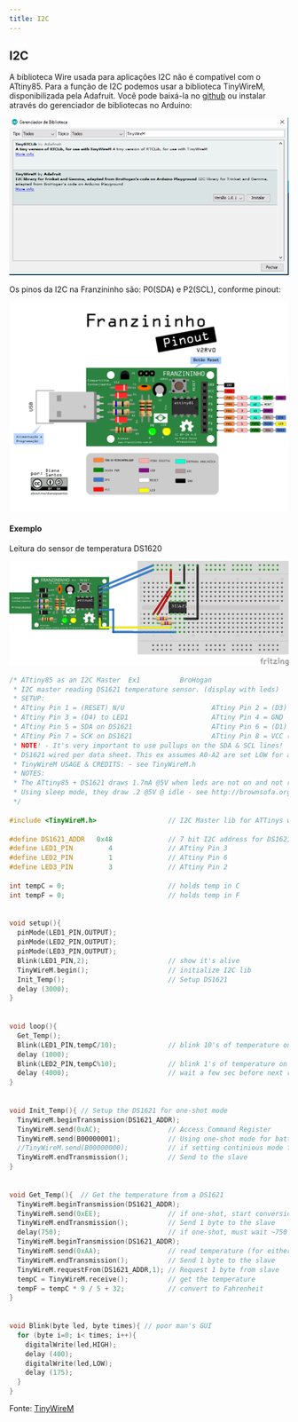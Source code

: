 ```yaml
---
title: I2C
---
```


## I2C

A biblioteca Wire usada para aplicações I2C não é compatível com o ATtiny85. Para a função de I2C podemos usar a biblioteca TinyWireM, disponibilizada pela Adafruit. Você pode baixá-la no [github](https://github.com/adafruit/TinyWireM) ou instalar através do gerenciador de bibliotecas no Arduino:

![](./TinyWireM.png)



Os pinos da I2C na Franzininho são: P0(SDA) e P2(SCL), conforme pinout:

![](./pinagem-V2.png)


#### Exemplo

Leitura do sensor de temperatura DS1620

![](./DS1621.png)


```cpp
/* ATtiny85 as an I2C Master  Ex1          BroHogan                      1/21/11
 * I2C master reading DS1621 temperature sensor. (display with leds)
 * SETUP:
 * ATtiny Pin 1 = (RESET) N/U                      ATtiny Pin 2 = (D3) LED3
 * ATtiny Pin 3 = (D4) to LED1                     ATtiny Pin 4 = GND
 * ATtiny Pin 5 = SDA on DS1621                    ATtiny Pin 6 = (D1) to LED2
 * ATtiny Pin 7 = SCK on DS1621                    ATtiny Pin 8 = VCC (2.7-5.5V)
 * NOTE! - It's very important to use pullups on the SDA & SCL lines!
 * DS1621 wired per data sheet. This ex assumes A0-A2 are set LOW for an addeess of 0x48
 * TinyWireM USAGE & CREDITS: - see TinyWireM.h
 * NOTES:
 * The ATtiny85 + DS1621 draws 1.7mA @5V when leds are not on and not reading temp.
 * Using sleep mode, they draw .2 @5V @ idle - see http://brownsofa.org/blog/archives/261
 */

#include <TinyWireM.h>                  // I2C Master lib for ATTinys which use USI

#define DS1621_ADDR   0x48              // 7 bit I2C address for DS1621 temperature sensor
#define LED1_PIN         4              // ATtiny Pin 3
#define LED2_PIN         1              // ATtiny Pin 6
#define LED3_PIN         3              // ATtiny Pin 2

int tempC = 0;                          // holds temp in C
int tempF = 0;                          // holds temp in F


void setup(){
  pinMode(LED1_PIN,OUTPUT);
  pinMode(LED2_PIN,OUTPUT);
  pinMode(LED3_PIN,OUTPUT);
  Blink(LED1_PIN,2);                    // show it's alive
  TinyWireM.begin();                    // initialize I2C lib
  Init_Temp();                          // Setup DS1621
  delay (3000);
}


void loop(){
  Get_Temp();
  Blink(LED1_PIN,tempC/10);             // blink 10's of temperature on LED 1
  delay (1000);
  Blink(LED2_PIN,tempC%10);             // blink 1's of temperature on LED 2
  delay (4000);                         // wait a few sec before next reading
}


void Init_Temp(){ // Setup the DS1621 for one-shot mode
  TinyWireM.beginTransmission(DS1621_ADDR);
  TinyWireM.send(0xAC);                 // Access Command Register
  TinyWireM.send(B00000001);            // Using one-shot mode for battery savings
  //TinyWireM.send(B00000000);          // if setting continious mode for fast reads
  TinyWireM.endTransmission();          // Send to the slave
}


void Get_Temp(){  // Get the temperature from a DS1621
  TinyWireM.beginTransmission(DS1621_ADDR);
  TinyWireM.send(0xEE);                 // if one-shot, start conversions now
  TinyWireM.endTransmission();          // Send 1 byte to the slave
  delay(750);                           // if one-shot, must wait ~750 ms for conversion
  TinyWireM.beginTransmission(DS1621_ADDR);
  TinyWireM.send(0xAA);                 // read temperature (for either mode)
  TinyWireM.endTransmission();          // Send 1 byte to the slave
  TinyWireM.requestFrom(DS1621_ADDR,1); // Request 1 byte from slave
  tempC = TinyWireM.receive();          // get the temperature
  tempF = tempC * 9 / 5 + 32;           // convert to Fahrenheit
}


void Blink(byte led, byte times){ // poor man's GUI
  for (byte i=0; i< times; i++){
    digitalWrite(led,HIGH);
    delay (400);
    digitalWrite(led,LOW);
    delay (175);
  }
}

```  

Fonte: [TinyWireM](https://github.com/adafruit/TinyWireM)
